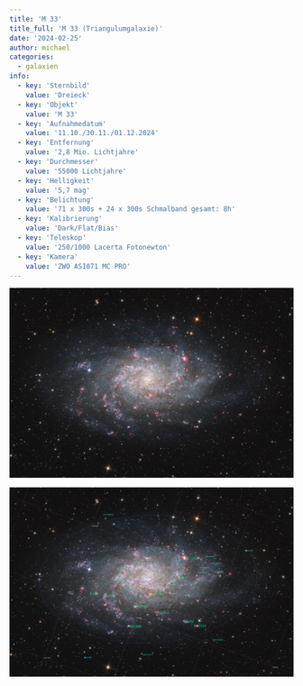 ```yaml
---
title: 'M 33'
title_full: 'M 33 (Triangulumgalaxie)'
date: '2024-02-25'
author: michael
categories:
  - galaxien
info:
  - key: 'Sternbild'
    value: 'Dreieck'
  - key: 'Objekt'
    value: 'M 33'
  - key: 'Aufnahmedatum'
    value: '11.10./30.11./01.12.2024'
  - key: 'Entfernung'
    value: '2,8 Mio. Lichtjahre'
  - key: 'Durchmesser'
    value: '55000 Lichtjahre'
  - key: 'Helligkeit'
    value: '5,7 mag'
  - key: 'Belichtung'
    value: '71 x 300s + 24 x 300s Schmalband gesamt: 8h'
  - key: 'Kalibrierung'
    value: 'Dark/Flat/Bias'
  - key: 'Teleskop'
    value: '250/1000 Lacerta Fotonewton'
  - key: 'Kamera'
    value: 'ZWO ASI071 MC PRO'
---
```


![M-33](header.jpg 'M-33')

![M-33 mit Annotationen](m33_Annotated.jpg 'M-33 mit Annotationen')
